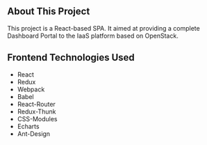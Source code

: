 ## About This Project

This project is a React-based SPA. It aimed at providing a complete Dashboard Portal to the IaaS platform based on OpenStack.

## Frontend Technologies Used

- React
- Redux
- Webpack
- Babel
- React-Router
- Redux-Thunk
- CSS-Modules
- Echarts
- Ant-Design
